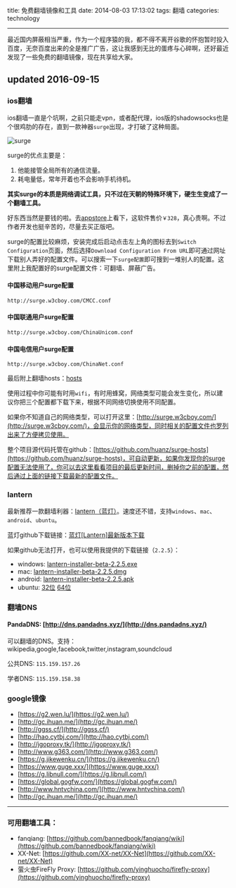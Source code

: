 title: 免费翻墙镜像和工具
date: 2014-08-03 17:13:02
tags: 翻墙
categories: technology

---

最近国内屏蔽相当严重，作为一个程序猿的我，都不得不离开谷歌的怀抱暂时投入百度，无奈百度出来的全是推广广告，这让我感到无比的蛋疼与心碎啊，还好最近发现了一些免费的翻墙镜像，现在共享给大家。


<!-- more -->

## updated 2016-09-15

### ios翻墙

ios翻墙一直是个坑啊，之前只能走vpn，或者配代理，ios版的shadowsocks也是个很鸡肋的存在，直到一款神器`surge`出现，才打破了这种局面。

![surge](http://a3.mzstatic.com/us/r30/Purple18/v4/a0/a1/4e/a0a14ead-2467-9aa6-f108-50ca6ec1a652/icon175x175.png)

surge的优点主要是：

1. 他能接管全局所有的通信流量。
2. 耗电量低，常年开着也不会影响手机待机。

**其实surge的本质是网络调试工具，只不过在天朝的特殊环境下，硬生生变成了一个翻墙工具。**

好东西当然是要钱的啦。去[appstore](https://itunes.apple.com/us/app/surge-web-developer-tool-proxy/id1040100637?mt=8)上看下，这软件售价`￥328`，真心贵啊。不过作者开发也挺辛苦的，尽量去买正版吧。

surge的配置比较麻烦，安装完成后启动点击左上角的图标去到`Switch Configuration`页面，然后选择`Download Configuration From URL`即可通过网址下载别人弄好的配置文件。可以搜索一下`surge配置`即可搜到一堆别人的配置。这里附上我配置好的surge配置文件：可翻墙、屏蔽广告。

#### 中国移动用户surge配置

	http://surge.w3cboy.com/CMCC.conf

#### 中国联通用户surge配置

	http://surge.w3cboy.com/ChinaUnicom.conf

#### 中国电信用户surge配置

	http://surge.w3cboy.com/ChinaNet.conf

最后附上翻墙hosts：[hosts](https://raw.githubusercontent.com/huanz/surge-hosts/master/hosts)

使用过程中你可能有时用`wifi`，有时用蜂窝，网络类型可能会发生变化，所以建议你把三个配置都下载下来，根据不同网络切换使用不同配置。

如果你不知道自己的网络类型，可以打开这里：[http://surge.w3cboy.com/](http://surge.w3cboy.com/)，会显示你的网络类型，同时相关的配置文件也罗列出来了方便拷贝使用。

整个项目源代码托管在github：[https://github.com/huanz/surge-hosts](https://github.com/huanz/surge-hosts)，可自动更新，如果你发现你的surge配置无法使用了，你可以去这里看看项目的最后更新时间，删掉你之前的配置，然后通过上面的链接下载最新的配置文件。

### lantern

最新推荐一款翻墙利器：[lantern（蓝灯）](https://getlantern.org/)。速度还不错，支持`windows`、`mac`、`android`、`ubuntu`。

蓝灯github下载链接：[蓝灯[Lantern]最新版本下载](https://github.com/getlantern/lantern/releases/tag/latest)

如果github无法打开，也可以使用我提供的下载链接（`2.2.5`）：

- windows: [lantern-installer-beta-2.2.5.exe](http://surge.w3cboy.com/lantern-installer-beta-2.2.5.exe)
- mac: [lantern-installer-beta-2.2.5.dmg](http://surge.w3cboy.com/lantern-installer-beta-2.2.5.dmg)
- android: [lantern-installer-beta-2.2.5.apk](http://surge.w3cboy.com/lantern-installer-beta-2.2.5.apk)
- ubuntu: [32位](http://surge.w3cboy.com/lantern-installer-beta-32-bit-2.2.5.deb) [64位](http://surge.w3cboy.com/lantern-installer-beta-64-bit-2.2.5.deb)


### 翻墙DNS

#### PandaDNS: [http://dns.pandadns.xyz/](http://dns.pandadns.xyz/)

可以翻墙的DNS。支持：wikipedia,google,facebook,twitter,instagram,soundcloud

公共DNS: `115.159.157.26`

学者DNS: `115.159.158.38`


### google镜像

- [https://g2.wen.lu/](https://g2.wen.lu/)
- [http://gc.ihuan.me/](http://gc.ihuan.me/)
- [http://ggss.cf/](http://ggss.cf/)
- [http://hao.cytbj.com/](http://hao.cytbj.com/)
- [http://jgoproxy.tk/](http://jgoproxy.tk/)
- [http://www.g363.com/](http://www.g363.com/)
- [https://g.jikewenku.cn/](https://g.jikewenku.cn/)
- [https://www.guge.xxx/](https://www.guge.xxx/)
- [https://g.libnull.com/](https://g.libnull.com/)
- [https://global.gogfw.com/](https://global.gogfw.com/)
- [http://www.hntvchina.com/](http://www.hntvchina.com/)
- [http://gc.ihuan.me/](http://gc.ihuan.me/)


---

### 可用翻墙工具：

- fanqiang: [https://github.com/bannedbook/fanqiang/wiki](https://github.com/bannedbook/fanqiang/wiki)
- XX-Net: [https://github.com/XX-net/XX-Net](https://github.com/XX-net/XX-Net)
- 萤火虫FireFly Proxy: [https://github.com/yinghuocho/firefly-proxy](https://github.com/yinghuocho/firefly-proxy)
